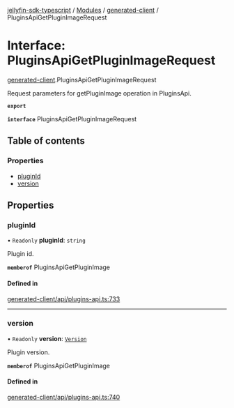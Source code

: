 [jellyfin-sdk-typescript](../README.md) / [Modules](../modules.md) / [generated-client](../modules/generated_client.md) / PluginsApiGetPluginImageRequest

# Interface: PluginsApiGetPluginImageRequest

[generated-client](../modules/generated_client.md).PluginsApiGetPluginImageRequest

Request parameters for getPluginImage operation in PluginsApi.

**`export`**

**`interface`** PluginsApiGetPluginImageRequest

## Table of contents

### Properties

- [pluginId](generated_client.PluginsApiGetPluginImageRequest.md#pluginid)
- [version](generated_client.PluginsApiGetPluginImageRequest.md#version)

## Properties

### pluginId

• `Readonly` **pluginId**: `string`

Plugin id.

**`memberof`** PluginsApiGetPluginImage

#### Defined in

[generated-client/api/plugins-api.ts:733](https://github.com/thornbill/jellyfin-sdk-typescript/blob/e430881/src/generated-client/api/plugins-api.ts#L733)

___

### version

• `Readonly` **version**: [`Version`](generated_client.Version.md)

Plugin version.

**`memberof`** PluginsApiGetPluginImage

#### Defined in

[generated-client/api/plugins-api.ts:740](https://github.com/thornbill/jellyfin-sdk-typescript/blob/e430881/src/generated-client/api/plugins-api.ts#L740)
